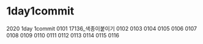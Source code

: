 # 1day1commit
2020 1day 1commit
0101 17136_색종이붙이기
0102
0103
0104
0105
0106
0107
0108
0109
0110
0111
0112
0113
0114
0115
0116
